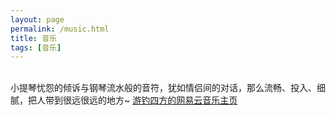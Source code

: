 ```yaml
---
layout: page
permalink: /music.html
title: 音乐
tags: [音乐]
---
```

<link rel="stylesheet" type="text/css" href="https://cos.lhasa.icu/assets/css/APlayer.min.css">
<br>
小提琴忧怨的倾诉与钢琴流水般的音符，犹如情侣间的对话，那么流畅、投入、细腻，把人带到很远很远的地方~
<a href="https://music.163.com/#/user/home?id=385443216" style="vertical-align: 0 !important;font-size: 14px !important;" title="游钓四方的网易云音乐主页">游钓四方的网易云音乐主页</a>
<br>
<div id="music_bg"></div>
<div id="heoMusic-page"></div>
<div class="comment-guestbook">
  <div id="comment"></div>
</div>
<script>
  var userId = "9260534371";
  var userServer = "netease";
  var userType = "playlist";
</script>
<script src="https://cos.lhasa.icu/assets/js/APlayer.min.js"></script>
<script src="https://cos.lhasa.icu/assets/js/Meting2.min.js"></script>
<script async data-pjax src="https://cos.lhasa.icu/assets/js/music.js"></script>